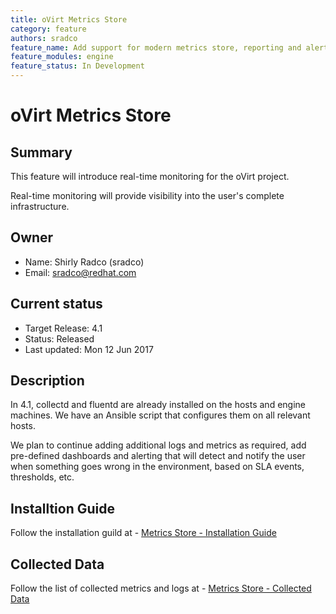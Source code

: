 ```yaml
---
title: oVirt Metrics Store
category: feature
authors: sradco
feature_name: Add support for modern metrics store, reporting and alerting
feature_modules: engine
feature_status: In Development
---
```

# oVirt Metrics Store

## Summary

This feature will introduce real-time monitoring for the oVirt project.

Real-time monitoring will provide visibility into the user's complete infrastructure.

## Owner

*   Name: Shirly Radco (sradco)
*   Email: <sradco@redhat.com>

## Current status

*   Target Release: 4.1
*   Status: Released
*   Last updated: Mon 12 Jun 2017

## Description

In 4.1, collectd and fluentd are already installed on the hosts and engine machines.
We have an Ansible script that configures them on all relevant hosts.

We plan to continue adding additional logs and metrics as required, add pre-defined dashboards and alerting that will detect and notify the user when something goes wrong in the environment, based on SLA events, thresholds, etc.

## Installtion Guide

Follow the installation guild at - [Metrics Store - Installation Guide](https://github.com/sradco/ovirt-site/blob/master/source/develop/release-management/features/engine/metrics-store-installation-guide.html.md)

## Collected Data

Follow the list of collected metrics and logs at - [Metrics Store - Collected Data](https://github.com/sradco/ovirt-site/blob/master/source/develop/release-management/features/engine/metrics-store-collected-metrics.html.md)
